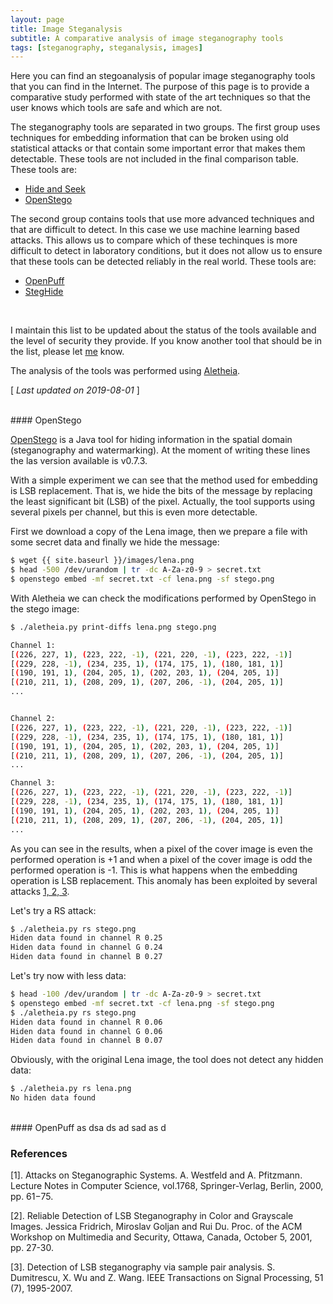 ```yaml
---
layout: page
title: Image Steganalysis
subtitle: A comparative analysis of image steganography tools
tags: [steganography, steganalysis, images]
---
```



Here you can find an stegoanalysis of popular image steganography tools that you can find in the Internet. The purpose of this page is to provide a comparative study performed with state of the art techniques so that the user knows which tools are safe and which are not.

The steganography tools are separated in two groups. The first group uses techniques for embedding information that can be broken using old statistical attacks or that contain some important error that makes them detectable. These tools are not included in the final comparison table. These tools are:

- [Hide and Seek](#hide-and-seek)
- [OpenStego](#openstego)

The second group contains tools that use more advanced techniques and that are difficult to detect. In this case we use machine learning based attacks. This allows us to compare which of these techinques is more difficult to detect in laboratory conditions, but it does not allow us to ensure that these tools can be detected reliably in the real world. These tools are:

- [OpenPuff](#openpuff)
- [StegHide](#steghide)
<br>



I maintain this list to be updated about the status of the tools available and the level of security they provide. If you know another tool that should be in the list, please let [me](http://daniellerch.me) know. 

The analysis of the tools was performed using [Aletheia](https://github.com/daniellerch/aletheia).

[ *Last updated on 2019-08-01* ]



<!-- {{{ OpenStego -->

<br>
#### OpenStego

[OpenStego](https://www.openstego.com/) is a Java tool for hiding information in the spatial domain (steganography and watermarking). At the moment of writing these lines the las version available is v0.7.3.

With a simple experiment we can see that the method used for embedding is LSB replacement. That is, we hide the bits of the message by replacing the least significant bit (LSB) of the pixel. Actually, the tool supports using several pixels per channel, but this is even more detectable.

First we download a copy of the Lena image, then we prepare a file with some secret data and finally we hide the message:

```bash
$ wget {{ site.baseurl }}/images/lena.png
$ head -500 /dev/urandom | tr -dc A-Za-z0-9 > secret.txt
$ openstego embed -mf secret.txt -cf lena.png -sf stego.png
```

With Aletheia we can check the modifications performed by OpenStego in the stego image:


```bash
$ ./aletheia.py print-diffs lena.png stego.png

Channel 1:
[(226, 227, 1), (223, 222, -1), (221, 220, -1), (223, 222, -1)]
[(229, 228, -1), (234, 235, 1), (174, 175, 1), (180, 181, 1)]
[(190, 191, 1), (204, 205, 1), (202, 203, 1), (204, 205, 1)]
[(210, 211, 1), (208, 209, 1), (207, 206, -1), (204, 205, 1)]
...


Channel 2:                                                                                                                            
[(226, 227, 1), (223, 222, -1), (221, 220, -1), (223, 222, -1)] 
[(229, 228, -1), (234, 235, 1), (174, 175, 1), (180, 181, 1)]
[(190, 191, 1), (204, 205, 1), (202, 203, 1), (204, 205, 1)]
[(210, 211, 1), (208, 209, 1), (207, 206, -1), (204, 205, 1)]
...

Channel 3:                                                                                                                            
[(226, 227, 1), (223, 222, -1), (221, 220, -1), (223, 222, -1)]
[(229, 228, -1), (234, 235, 1), (174, 175, 1), (180, 181, 1)]
[(190, 191, 1), (204, 205, 1), (202, 203, 1), (204, 205, 1)]
[(210, 211, 1), (208, 209, 1), (207, 206, -1), (204, 205, 1)]
...
```

As you can see in the results, when a pixel of the cover image is even the performed operation is +1 and when a pixel of the cover image is odd the performed operation is -1. This is what happens when the embedding operation is LSB replacement. This anomaly has been exploited by several attacks [1, 2, 3](#references).

Let's try a RS attack:

```bash
$ ./aletheia.py rs stego.png 
Hiden data found in channel R 0.25
Hiden data found in channel G 0.24
Hiden data found in channel B 0.27
```

Let's try now with less data:

```bash
$ head -100 /dev/urandom | tr -dc A-Za-z0-9 > secret.txt
$ openstego embed -mf secret.txt -cf lena.png -sf stego.png
$ ./aletheia.py rs stego.png 
Hiden data found in channel R 0.06
Hiden data found in channel G 0.06
Hiden data found in channel B 0.07
```

Obviously, with the original Lena image, the tool does not detect any hidden data:

```bash
$ ./aletheia.py rs lena.png 
No hiden data found
```

<!-- }}} -->



<br>
#### OpenPuff
as
dsa
ds
ad
sad
as
d

### References
[1]. Attacks on Steganographic Systems. A. Westfeld and A. Pfitzmann. Lecture Notes in Computer Science, vol.1768, Springer-Verlag, Berlin, 2000, pp. 61−75. 

[2]. Reliable Detection of LSB Steganography in Color and Grayscale Images. Jessica Fridrich, Miroslav Goljan and Rui Du.
Proc. of the ACM Workshop on Multimedia and Security, Ottawa, Canada, October 5, 2001, pp. 27-30. 

[3]. Detection of LSB steganography via sample pair analysis. S. Dumitrescu, X. Wu and Z. Wang. IEEE Transactions on Signal Processing, 51 (7), 1995-2007.






